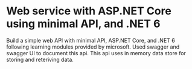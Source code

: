 # Web service with ASP.NET Core using minimal API, and .NET 6
Build a simple web API with minimal API, ASP.NET Core, and .NET 6 following learning modules provided by microsoft. Used swagger and swagger UI to document this api. This api uses in memory data store for storing and reteriving data.
